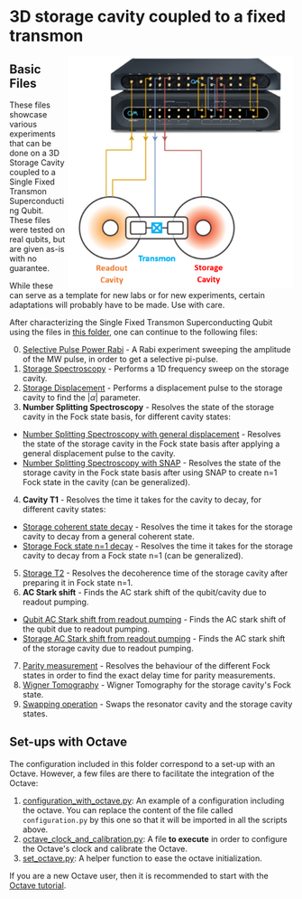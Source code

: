 # 3D storage cavity coupled to a fixed transmon

<img align="right" src="3D_cavity_coupled_to_Transmon.PNG" alt="drawing" width="400"/>

## Basic Files
These files showcase various experiments that can be done on a 3D Storage Cavity coupled to a Single Fixed Transmon Superconducting Qubit.
These files were tested on real qubits, but are given as-is with no guarantee.

While these can serve as a template for new labs or for new experiments, certain adaptations will probably have to be made.
Use with care.

After characterizing the Single Fixed Transmon Superconducting Qubit using the files in [this folder](.main/Quantum-Control-Applications/Superconducting/Single-Fixed-Transmon), 
one can continue to the following files:

0. [Selective Pulse Power Rabi](./00_selective_pulse_power_rabi.py) - A Rabi experiment sweeping the amplitude of the MW pulse, in order to get a selective pi-pulse. 
1. [Storage Spectroscopy](./01_storage_spectroscopy.py) - Performs a 1D frequency sweep on the storage cavity.
2. [Storage Displacement](./02_storage_displacement.py) - Performs a displacement pulse to the storage cavity to find the $|\alpha|$ parameter.
3. **Number Splitting Spectroscopy** - Resolves the state of the storage cavity in the Fock state basis, for different cavity states:
  * [Number Splitting Spectroscopy with general displacement](./03a_number_splitting_spectroscopy_w_displacement) - Resolves the state of the storage cavity in the Fock state basis after applying a general displacement pulse to the cavity.
  * [Number Splitting Spectroscopy with SNAP](./03b_number_splitting_spectroscopy_w_SNAP.py) - Resolves the state of the storage cavity in the Fock state basis after using SNAP to create n=1 Fock state in the cavity (can be generalized).
4. **Cavity T1** - Resolves the time it takes for the cavity to decay, for different cavity states:
  * [Storage coherent state decay](./04a_storage_coherent_state_decay.py) - Resolves the time it takes for the storage cavity to decay from a general coherent state.
  * [Storage Fock state n=1 decay](./04b_storage_Fock_state_number_1_decay.py) - Resolves the time it takes for the storage cavity to decay from a Fock state n=1 (can be generalized).
5. [Storage T2](./06_storage_T2.py) - Resolves the decoherence time of the storage cavity after preparing it in Fock state n=1.
6. **AC Stark shift** - Finds the AC stark shift of the qubit/cavity due to readout pumping.
  * [Qubit AC Stark shift from readout pumping](./06a_qubit_AC_Stark_shift_from_readout_pumping.py) - Finds the AC stark shift of the qubit due to readout pumping.
  * [Storage AC Stark shift from readout pumping](./06b_storage_AC_Stark_shift_from_readout_pumping.py) -  Finds the AC stark shift of the storage cavity due to readout pumping.
7. [Parity measurement](./08_parity_measurement.py) - Resolves the behaviour of the different Fock states in order to find the exact delay time for parity measurements. 
8. [Wigner Tomography](./09_Wigner_tomography.py) - Wigner Tomography for the storage cavity's Fock state.
9. [Swapping operation](./10_Swapping_operation.py) - Swaps the resonator cavity and the storage cavity states. 



## Set-ups with Octave

The configuration included in this folder correspond to a set-up with an Octave. 
However, a few files are there to facilitate the integration of the Octave:
1. [configuration_with_octave.py](./3D-Storage-Cavity/configuration_with_octave.py): An example of a configuration including the octave. You can replace the content of the file called `configuration.py` by this one so that it will be imported in all the scripts above.
2. [octave_clock_and_calibration.py](./3D-Storage-Cavity/octave_clock_and_calibration.py): A file __to execute__ in order to configure the Octave's clock and calibrate the Octave.
3. [set_octave.py](./3D-Storage-Cavity/set_octave.py): A helper function to ease the octave initialization.

If you are a new Octave user, then it is recommended to start with the [Octave tutorial](https://github.com/qua-platform/qua-libs/blob/main/Tutorials/intro-to-octave/README.md).
